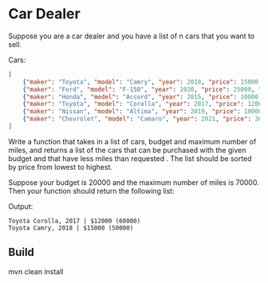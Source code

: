 # Car Dealer

Suppose you are a car dealer and you have a list of n cars that you want to sell.

Cars:
```json
[
    {"maker": "Toyota", "model": "Camry", "year": 2018, "price": 15000, "miles": 50000},
    {"maker": "Ford", "model": "F-150", "year": 2020, "price": 25000, "miles": 80000},
    {"maker": "Honda", "model": "Accord", "year": 2015, "price": 10000, "miles": 120000},
    {"maker": "Toyota", "model": "Corolla", "year": 2017, "price": 12000, "miles": 60000},
    {"maker": "Nissan", "model": "Altima", "year": 2019, "price": 18000, "miles": 90000},
    {"maker": "Chevrolet", "model": "Camaro", "year": 2021, "price": 30000, "miles": 20000},
]
```

Write a function that takes in a list of cars, budget and maximum number of miles, and returns a list of the cars
that can be purchased with the given budget and that have less miles than requested . The list should be sorted by
price from lowest to highest.


Suppose your budget is 20000 and the maximum number of miles is 70000. Then your function should return the following list:

Output:
```
Toyota Corolla, 2017 | $12000 (60000) 
Toyota Camry, 2018 | $15000 (50000) 
```


## Build
mvn clean install